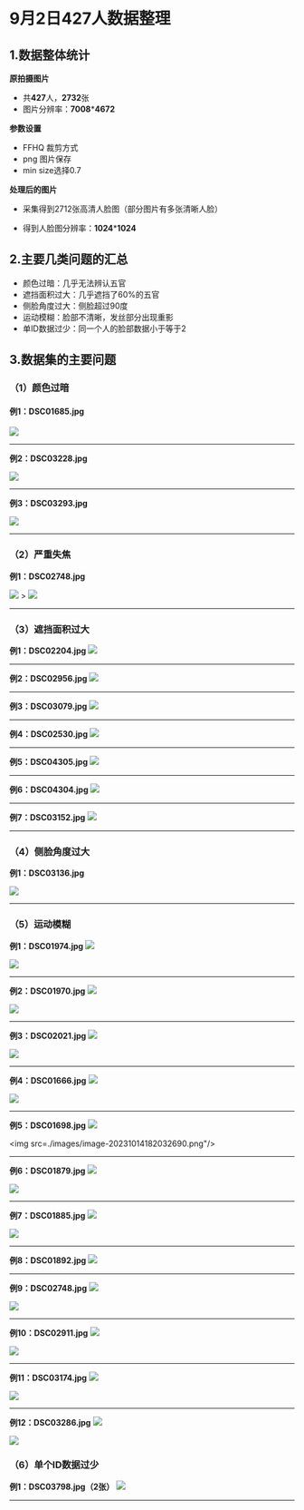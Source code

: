 # 9月2日427人数据整理

## 1.数据整体统计

**原拍摄图片**

+ 共**427**人，**2732**张
+ 图片分辨率：**7008*****4672**

**参数设置**

+ FFHQ 裁剪方式
+ png 图片保存
+ min size选择0.7

**处理后的图片**

+ 采集得到2712张高清人脸图（部分图片有多张清晰人脸）

+ 得到人脸图分辨率：**1024*****1024**

## 2.主要几类问题的汇总

+ 颜色过暗：几乎无法辨认五官
+ 遮挡面积过大：几乎遮挡了60%的五官
+ 侧脸角度过大：侧脸超过90度
+ 运动模糊：脸部不清晰，发丝部分出现重影
+ 单ID数据过少：同一个人的脸部数据小于等于2

## 3.数据集的主要问题

### （1）颜色过暗

#### **例1：DSC01685.jpg** 

<img src="./images/image-20231014172410775.png"/>

---



**例2：DSC03228.jpg**

<img src="./images/image-20231014173438437.png"/>

---



**例3：DSC03293.jpg**

<img src="./images/image-20231014173526451.png"/>

---



### **（2）严重失焦**

**例1：DSC02748.jpg**
>
<img src="./images/image-20231014173710921.png"/>
>
<img src="./images/image-20231014173722721.png"/>

----



### **（3）遮挡面积过大**   

  **例1：DSC02204.jpg**
<img src="./images/image-20231014174017906.png"/>

---



**例2：DSC02956.jpg**
<img src="./images/image-20231014174032229.png"/>

---



**例3：DSC03079.jpg**
<img src="./images/image-20231014174041427.png"/>

---



**例4：DSC02530.jpg**
<img src="./images/image-20231014174050160.png"/>

---



**例5：DSC04305.jpg**
<img src="./images/image-20231014174058433.png"/>

---



**例6：DSC04304.jpg**
<img src="./images/image-20231014174115117.png"/>

----



**例7：DSC03152.jpg**
<img src="./images/image-20231014174127346.png"/>

---



### **（4）侧脸角度过大**

**例1：DSC03136.jpg**

<img src="./images/image-20231014180745947.png"/>

---



### **（5）运动模糊**

**例1：DSC01974.jpg**
<img src="./images/image-20231014181148594.png"/>
>
<img src="./images/image-20231014181154952.png"/>

---



 **例2：DSC01970.jpg**
<img src="./images/image-20231014181209619.png"/>
>
<img src="./images/image-20231014181213498.png"/>

---



  **例3：DSC02021.jpg**
<img src="./images/image-20231014181223340.png"/>
>
<img src="./images/image-20231014181227753.png"/>

---



**例4：DSC01666.jpg**
<img src="./images/image-20231014181541051.png"/>
>
<img src="./images/image-20231014182016425.png"/>

---



**例5：DSC01698.jpg**
<img src="./images/image-20231014182028138.png"/>
>
<img src=./images/image-20231014182032690.png"/>

---



**例6：DSC01879.jpg**
<img src="./images/image-20231014182049075.png"/>
>
<img src="./images/image-20231014182053824.png"/>

---



**例7：DSC01885.jpg**
<img src="./images/image-20231014182106059.png"/>
>
<img src="./images/image-20231014182111422.png"/>

---



**例8：DSC01892.jpg**
<img src="./images/image-20231014182121307.png"/>

---



**例9：DSC02748.jpg**
<img src="./images/image-20231014182130118.png"/>
>
<img src="./images/image-20231014182136517.png"/>

---



**例10：DSC02911.jpg**
<img src="./images/image-20231014182146274.png"/>
>
<img src="./images/image-20231014182152602.png"/>

---



**例11：DSC03174.jpg**
<img src="./images/image-20231014182243581.png"/>
>
<img src="./images/image-20231014182248412.png"/>

---



**例12：DSC03286.jpg**
<img src="./images/image-20231014182301366.png"/>
>
<img src="./images/image-20231014182305062.png"/>

### **（6）单个ID数据过少**

**例1：DSC03798.jpg（2张）**
<img src="./images/image-20231014182328479.png"/>

---

